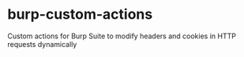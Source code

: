 # burp-custom-actions
Custom actions for Burp Suite to modify headers and cookies in HTTP requests dynamically
